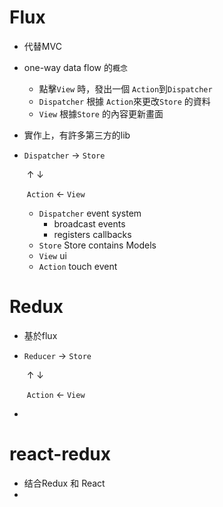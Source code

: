 # Flux

* 代替MVC

* one-way data flow 的`概念`

  * 點擊`View` 時，發出一個 `Action`到`Dispatcher`
  * `Dispatcher` 根據 `Action`來更改`Store` 的資料
  * `View` 根據`Store` 的內容更新畫面

* 實作上，有許多第三方的lib

* `Dispatcher` → `Store`

  ​          ↑                      ↓

  ​     `Action`    ←  `View`

  * `Dispatcher`  event system
    * broadcast events
    * registers callbacks
  * `Store`  Store contains Models
  * `View` ui
  * `Action`  touch event



# Redux

* 基於flux

* `Reducer` → `Store`

  ​          ↑                      ↓

  ​     `Action`    ←  `View`

* ​



# react-redux

* 结合Redux 和 React 
* ​